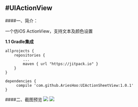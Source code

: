 #UIActionView
--------------------------
####一、简介：

一个仿iOS ActionView，支持文本及颜色设置

**1.1 Gradle集成**

```
allprojects {
    repositories {
        ...
        maven { url "https://jitpack.io" }
    }
}
```

```
dependencies {
     compile 'com.github.AriesHoo:UIActionSheetView:1.0.1'
}
```

####二、截图预览
![](https://github.com/AriesHoo/UIActionSheetView/blob/master/screenshot/00.png)
![](https://github.com/AriesHoo/UIActionSheetView/blob/master/screenshot/01.png)

